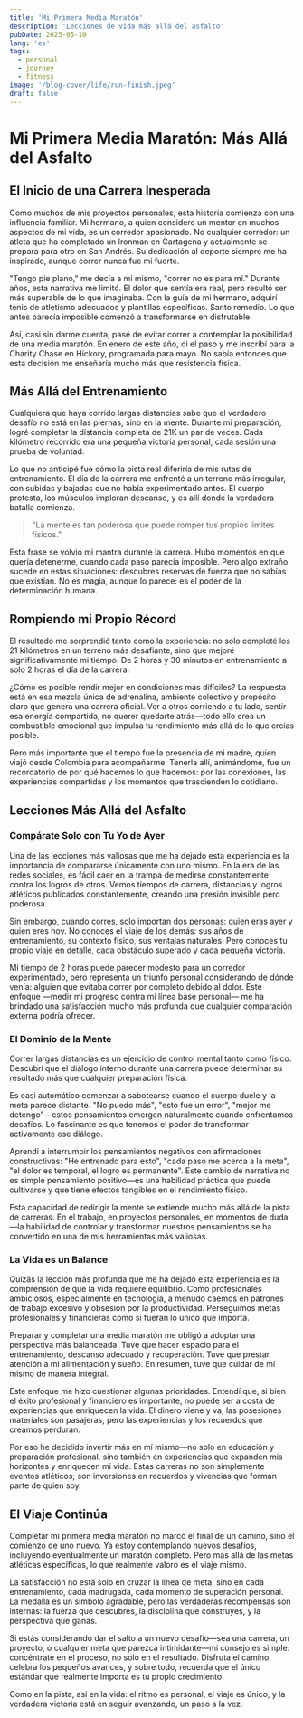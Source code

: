 ```yaml
---
title: 'Mi Primera Media Maratón'
description: 'Lecciones de vida más allá del asfalto'
pubDate: 2025-05-10
lang: 'es'
tags:
  - personal
  - journey
  - fitness
image: '/blog-cover/life/run-finish.jpeg'
draft: false
---
```


# Mi Primera Media Maratón: Más Allá del Asfalto

## El Inicio de una Carrera Inesperada

Como muchos de mis proyectos personales, esta historia comienza con una influencia familiar. Mi hermano, a quien considero un mentor en muchos aspectos de mi vida, es un corredor apasionado. No cualquier corredor: un atleta que ha completado un Ironman en Cartagena y actualmente se prepara para otro en San Andrés. Su dedicación al deporte siempre me ha inspirado, aunque correr nunca fue mi fuerte.

"Tengo pie plano," me decía a mí mismo, "correr no es para mí." Durante años, esta narrativa me limitó. El dolor que sentía era real, pero resultó ser más superable de lo que imaginaba. Con la guía de mi hermano, adquirí tenis de atletismo adecuados y plantillas específicas. Santo remedio. Lo que antes parecía imposible comenzó a transformarse en disfrutable.

Así, casi sin darme cuenta, pasé de evitar correr a contemplar la posibilidad de una media maratón. En enero de este año, di el paso y me inscribí para la Charity Chase en Hickory, programada para mayo. No sabía entonces que esta decisión me enseñaría mucho más que resistencia física.

## Más Allá del Entrenamiento

Cualquiera que haya corrido largas distancias sabe que el verdadero desafío no está en las piernas, sino en la mente. Durante mi preparación, logré completar la distancia completa de 21K un par de veces. Cada kilómetro recorrido era una pequeña victoria personal, cada sesión una prueba de voluntad.

Lo que no anticipé fue cómo la pista real diferiría de mis rutas de entrenamiento. El día de la carrera me enfrenté a un terreno más irregular, con subidas y bajadas que no había experimentado antes. El cuerpo protesta, los músculos imploran descanso, y es allí donde la verdadera batalla comienza.

> "La mente es tan poderosa que puede romper tus propios límites físicos."

Esta frase se volvió mi mantra durante la carrera. Hubo momentos en que quería detenerme, cuando cada paso parecía imposible. Pero algo extraño sucede en estas situaciones: descubres reservas de fuerza que no sabías que existían. No es magia, aunque lo parece: es el poder de la determinación humana.

## Rompiendo mi Propio Récord

El resultado me sorprendió tanto como la experiencia: no solo completé los 21 kilómetros en un terreno más desafiante, sino que mejoré significativamente mi tiempo. De 2 horas y 30 minutos en entrenamiento a solo 2 horas el día de la carrera.

¿Cómo es posible rendir mejor en condiciones más difíciles? La respuesta está en esa mezcla única de adrenalina, ambiente colectivo y propósito claro que genera una carrera oficial. Ver a otros corriendo a tu lado, sentir esa energía compartida, no querer quedarte atrás—todo ello crea un combustible emocional que impulsa tu rendimiento más allá de lo que creías posible.

Pero más importante que el tiempo fue la presencia de mi madre, quien viajó desde Colombia para acompañarme. Tenerla allí, animándome, fue un recordatorio de por qué hacemos lo que hacemos: por las conexiones, las experiencias compartidas y los momentos que trascienden lo cotidiano.

## Lecciones Más Allá del Asfalto

### Compárate Solo con Tu Yo de Ayer

Una de las lecciones más valiosas que me ha dejado esta experiencia es la importancia de compararse únicamente con uno mismo. En la era de las redes sociales, es fácil caer en la trampa de medirse constantemente contra los logros de otros. Vemos tiempos de carrera, distancias y logros atléticos publicados constantemente, creando una presión invisible pero poderosa.

Sin embargo, cuando corres, solo importan dos personas: quien eras ayer y quien eres hoy. No conoces el viaje de los demás: sus años de entrenamiento, su contexto físico, sus ventajas naturales. Pero conoces tu propio viaje en detalle, cada obstáculo superado y cada pequeña victoria.

Mi tiempo de 2 horas puede parecer modesto para un corredor experimentado, pero representa un triunfo personal considerando de dónde venía: alguien que evitaba correr por completo debido al dolor. Este enfoque —medir mi progreso contra mi línea base personal— me ha brindado una satisfacción mucho más profunda que cualquier comparación externa podría ofrecer.

### El Dominio de la Mente

Correr largas distancias es un ejercicio de control mental tanto como físico. Descubrí que el diálogo interno durante una carrera puede determinar su resultado más que cualquier preparación física.

Es casi automático comenzar a sabotearse cuando el cuerpo duele y la meta parece distante. "No puedo más", "esto fue un error", "mejor me detengo"—estos pensamientos emergen naturalmente cuando enfrentamos desafíos. Lo fascinante es que tenemos el poder de transformar activamente ese diálogo.

Aprendí a interrumpir los pensamientos negativos con afirmaciones constructivas: "He entrenado para esto", "cada paso me acerca a la meta", "el dolor es temporal, el logro es permanente". Este cambio de narrativa no es simple pensamiento positivo—es una habilidad práctica que puede cultivarse y que tiene efectos tangibles en el rendimiento físico.

Esta capacidad de redirigir la mente se extiende mucho más allá de la pista de carreras. En el trabajo, en proyectos personales, en momentos de duda—la habilidad de controlar y transformar nuestros pensamientos se ha convertido en una de mis herramientas más valiosas.

### La Vida es un Balance

Quizás la lección más profunda que me ha dejado esta experiencia es la comprensión de que la vida requiere equilibrio. Como profesionales ambiciosos, especialmente en tecnología, a menudo caemos en patrones de trabajo excesivo y obsesión por la productividad. Perseguimos metas profesionales y financieras como si fueran lo único que importa.

Preparar y completar una media maratón me obligó a adoptar una perspectiva más balanceada. Tuve que hacer espacio para el entrenamiento, descanso adecuado y recuperación. Tuve que prestar atención a mi alimentación y sueño. En resumen, tuve que cuidar de mí mismo de manera integral.

Este enfoque me hizo cuestionar algunas prioridades. Entendí que, si bien el éxito profesional y financiero es importante, no puede ser a costa de experiencias que enriquecen la vida. El dinero viene y va, las posesiones materiales son pasajeras, pero las experiencias y los recuerdos que creamos perduran.

Por eso he decidido invertir más en mí mismo—no solo en educación y preparación profesional, sino también en experiencias que expanden mis horizontes y enriquecen mi vida. Estas carreras no son simplemente eventos atléticos; son inversiones en recuerdos y vivencias que forman parte de quien soy.

## El Viaje Continúa

Completar mi primera media maratón no marcó el final de un camino, sino el comienzo de uno nuevo. Ya estoy contemplando nuevos desafíos, incluyendo eventualmente un maratón completo. Pero más allá de las metas atléticas específicas, lo que realmente valoro es el viaje mismo.

La satisfacción no está solo en cruzar la línea de meta, sino en cada entrenamiento, cada madrugada, cada momento de superación personal. La medalla es un símbolo agradable, pero las verdaderas recompensas son internas: la fuerza que descubres, la disciplina que construyes, y la perspectiva que ganas.

Si estás considerando dar el salto a un nuevo desafío—sea una carrera, un proyecto, o cualquier meta que parezca intimidante—mi consejo es simple: concéntrate en el proceso, no solo en el resultado. Disfruta el camino, celebra los pequeños avances, y sobre todo, recuerda que el único estándar que realmente importa es tu propio crecimiento.

Como en la pista, así en la vida: el ritmo es personal, el viaje es único, y la verdadera victoria está en seguir avanzando, un paso a la vez.
